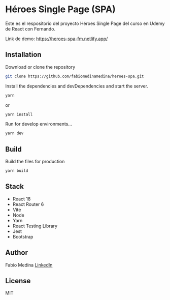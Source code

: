 # Héroes Single Page (SPA)
Este es el respositorio del proyecto Héroes Single Page del curso en Udemy de React con Fernando.

Link de demo: https://heroes-spa-fm.netlify.app/

## Installation

Download or clone the repository
```sh
git clone https://github.com/fabiomedinamedina/heroes-spa.git
```

Install the dependencies and devDependencies and start the server.
```sh
yarn
```
or
```sh
yarn install
```

Run for develop environments…
```sh
yarn dev
```

## Build
Build the files for production
```sh
yarn build
```

## Stack
- React 18
- React Router 6
- Vite
- Node
- Yarn
- React Testing Library
- Jest
- Bootstrap

## Author
Fabio Medina [LinkedIn][linkedin]

## License

MIT

[linkedin]: <https://www.linkedin.com/in/fabio-medina-medina/>